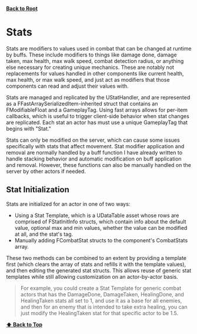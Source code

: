 <a name="top"></a>
**[Back to Root](/README.md)**

# Stats

Stats are modifiers to values used in combat that can be changed at runtime by buffs. These include modifiers to things like damage done, damage taken, max health, max walk speed, combat detection radius, or anything else necessary for creating unique mechanics. These are notably not replacements for values handled in other components like current health, max health, or max walk speed, and just act as modifiers that those components can read and adjust their values with. 

Stats are managed and replicated by the UStatHandler, and are represented as a FFastArraySerializedItem-inherited struct that contains an FModifiableFloat and a GameplayTag. Using fast arrays allows for per-item callbacks, which is useful to trigger client-side behavior when stat changes are replicated. Each stat an actor has must use a unique GameplayTag that begins with "Stat."

Stats can only be modified on the server, which can cause some issues specifically with stats that affect movement. Stat modifier application and removal are normally handled by a buff function I have already written to handle stacking behavior and automatic modification on buff application and removal. However, these functions can also be manually handled on the server by other actors if needed.

## Stat Initialization

Stats are initialized for an actor in one of two ways:
- Using a Stat Template, which is a UDataTable asset whose rows are comprised of FStatInitInfo structs, which contain info about the default value, optional max and min values, whether the value can be modified at all, and the stat's tag.
- Manually adding FCombatStat structs to the component's CombatStats array.

These two methods can be combined to an extent by providing a template first (which clears the array of stats and refills it with the template values), and then editing the generated stat structs. This allows reuse of generic stat templates while still allowing customization on an actor-by-actor basis.
> For example, you could create a Stat Template for generic combat actors that has the DamageDone, DamageTaken, HealingDone, and HealingTaken stats all set to 1, and use it as a base for all enemies, and then for an enemy that is intended to take extra healing, you can just modify the HealingTaken stat for that specific actor to be 1.5.

**[⬆ Back to Top](#top)**